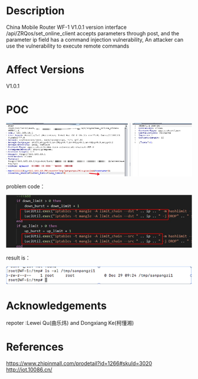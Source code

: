 # Description
China Mobile Router WF-1 V1.0.1 version interface /api/ZRQos/set_online_client accepts parameters through post, and the parameter ip field has a command injection vulnerability, An attacker can use the vulnerability to execute remote commands

# Affect Versions
V1.0.1

# POC
![image](https://github.com/pokerfacett/MY_REQUEST/blob/master/ZRQos%20RCE.png)

problem code：

![image](https://github.com/pokerfacett/MY_REQUEST/blob/master/set_online_client.jpg)

result is：

![image](https://github.com/pokerfacett/MY_REQUEST/blob/master/result_command_injection1.png)

# Acknowledgements
repoter :Lewei Qu(曲乐炜) and Dongxiang Ke(柯懂湘)

# References
https://www.zhipinmall.com/prodetail?id=1266#skuId=3020
http://iot.10086.cn/
